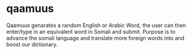# qaamuus
Qaamuus genarates a random English or Arabic Word, the user can then enter/type in an equivalent word in Somali and submit. Purpose is to advance the somali language and translate more foreign words into and boost our dictionary.
